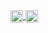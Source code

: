 <a href="https://github.com/anuraghazra/github-readme-stats">
  <img height="20" align="center" src="https://github-readme-stats.vercel.app/api?username=MilindaRanawaka&show_icons=true&include_all_commits=true&theme=radical&hide=issues,stars" alt="Milinda's github stats" />
</a>
<a href="https://github.com/anuraghazra/github-readme-stats">
  <img  height="20" align="center" src="https://github-readme-stats.vercel.app/api/top-langs/?username=MilindaRanawaka&layout=compact&theme=radical" />
</a>
